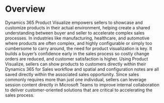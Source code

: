 
# Overview

Dynamics 365 Product Visualize empowers sellers to showcase and customize products in their actual 
environment, helping create a shared understanding between buyer and seller to accelerate complex sales processes. In industries 
like manufacturing, healthcare, and automotive where products are often complex, and highly configurable or simply too cumbersome 
to carry around, the need for product visualization is key. It builds a buyer’s confidence early in the sales process so costly 
change orders are reduced, and customer satisfaction is higher. Using Product Visualize, sellers can show products to customers 
directly within their Dynamics 365 for Sales workflow and spatial and configuration notes are all saved directly within the associated 
sales opportunity. Since sales commonly requires more than just one individual, sellers can leverage session content directly in 
Microsoft Teams to improve internal collaboration to deliver customer-oriented solutions that are critical to accelerating the 
sales process.
